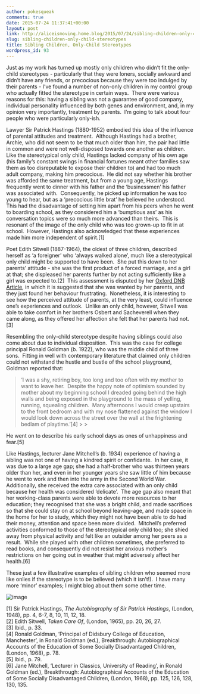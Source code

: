 ```yaml
---
author: pokesqueak
comments: true
date: 2015-07-24 11:37:41+00:00
layout: post
link: http://aliceismoving.home.blog/2015/07/24/sibling-children-only-child-stereotypes/
slug: sibling-children-only-child-stereotypes
title: Sibling Children, Only-Child Stereotypes
wordpress_id: 93
---
```


Just as my work has turned up mostly only children who didn’t fit the only-child stereotypes - particularly that they were loners, socially awkward and didn’t have any friends, or precocious because they were too indulged by their parents - I’ve found a number of non-only children in my control group who actually fitted the stereotype in certain ways.  There were various reasons for this: having a sibling was not a guarantee of good company, individual personality influenced by both genes and environment, and, in my opinion very importantly, treatment by parents.  I’m going to talk about four people who were particularly only-ish.

Lawyer Sir Patrick Hastings (1880-1952) embodied this idea of the influence of parental attitudes and treatment.  Although Hastings had a brother, Archie, who did not seem to be that much older than him, the pair had little in common and were not well-disposed towards one another as children.  Like the stereotypical only child, Hastings lacked company of his own age (his family’s constant swings in financial fortunes meant other families saw them as too disreputable to expose their children to) and had too much adult company, making him precocious.  He did not say whether his brother was afforded the same treatment, but from a young age, Hastings frequently went to dinner with his father and the ‘businessmen’ his father was associated with.  Consequently, he picked up information he was too young to hear, but as a ‘precocious little brat’ he believed he understood.  This had the disadvantage of setting him apart from his peers when he went to boarding school, as they considered him a ‘bumptious ass’ as his conversation topics were so much more advanced than theirs.  This is resonant of the image of the only child who was too grown-up to fit in at school.  However, Hastings also acknowledged that these experiences made him more independent of spirit.[1]

Poet Edith Sitwell (1887-1964), the oldest of three children, described herself as ‘a foreigner’ who ‘always walked alone’, much like a stereotypical only child might be supported to have been.  She put this down to her parents’ attitude - she was the first product of a forced marriage, and a girl at that; she displeased her parents further by not acting sufficiently like a girl was expected to.[2]  This assessment is disputed by her [Oxford DNB Article](http://www.odnb.com/view/article/36113), in which it is suggested that she was wanted by her parents, and they just found her behaviour frustrating.  Nonetheless, it is interesting to see how the perceived attitude of parents, at the very least, could influence one’s experiences and outlook.  Unlike an only child, however, Sitwell was able to take comfort in her brothers Osbert and Sacheverell when they came along, as they offered her affection she felt that her parents had not.[3]

Resembling the only-child stereotype despite having siblings could also come about due to individual disposition.  This was the case for college principal Ronald Goldman (b. 1922), who was the middle child of three sons.  Fitting in well with contemporary literature that claimed only children could not withstand the hustle and bustle of the school playground, Goldman reported that:

<blockquote>‘I was a shy, retiring boy, too long and too often with my mother to want to leave her.  Despite the happy note of optimism sounded by mother about my beginning school I dreaded going behind the high walls and being exposed in the playground to the mass of yelling, running, squealing children.  Many afternoons I would creep upstairs to the front bedroom and with my nose flattened against the window I would look down across the street over the wall at the frightening bedlam of playtime.’[4]
> 
> </blockquote>

He went on to describe his early school days as ones of unhappiness and fear.[5]

Like Hastings, lecturer Jane Mitchell’s (b. 1934) experience of having a sibling was not one of having a kindred spirit or confidante.  In her case, it was due to a large age gap; she had a half-brother who was thirteen years older than her, and even in her younger years she saw little of him because he went to work and then into the army in the Second World War.  Additionally, she received the extra care associated with an only child because her health was considered ‘delicate’.  The age gap also meant that her working-class parents were able to devote more resources to her education; they recognised that she was a bright child, and made sacrifices so that she could stay on at school beyond leaving-age, and made space in the home for her to study, which they might not have been able to do had their money, attention and space been more divided.  Mitchell’s preferred activities conformed to those of the stereotypical only child too; she shied away from physical activity and felt like an outsider among her peers as a result.  While she played with other children sometimes, she preferred to read books, and consequently did not resist her anxious mother’s restrictions on her going out in weather that might adversely affect her health.[6]  


These just a few illustrative examples of sibling children who seemed more like onlies if the stereotype is to be believed (which it isn’t!).  I have many more ‘minor’ examples; I might blog about them some other time.

![image](https://66.media.tumblr.com/044c75939e0211c01249161fd21b6eb7/tumblr_inline_nrzpmqiHin1s70b7a_540.jpg)

[1] Sir Patrick Hastings, _The Autobiography of Sir Patrick Hastings_, (London, 1948), pp. 4, 6-7, 8, 10, 11, 12, 18.  
[2] Edith Sitwell, _Taken Care Of_, (London, 1965), pp. 20, 26, 27.  
[3] Ibid., p. 33.  
[4] Ronald Goldman, ‘Principal of Didsbury College of Education, Manchester’, in Ronald Goldman (ed.), Breakthrough: Autobiographical Accounts of the Education of Some Socially Disadvantaged Children, (London, 1968), p. 78.  
[5] Ibid., p. 79.  
[6] Jane Mitchell, ‘Lecturer in Classics, University of Reading’, in Ronald Goldman (ed.), Breakthrough: Autobiographical Accounts of the Education of Some Socially Disadvantaged Children, (London, 1968), pp. 125, 126, 128, 130, 135.  

